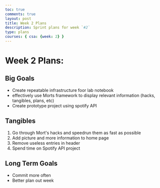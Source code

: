 ```yaml
---
toc: true
comments: true
layout: post
title: Week 2 Plans
description: Sprint plans for week `#2`
type: plans
courses: { csa: {week: 2} }
---
```



# Week 2 Plans:

## Big Goals
- Create repeatable infrastructure foor lab notebook
- effectively use Morts framework to display relevant information (hacks, tangibles, plans, etc)
- Create prototype project using spotify API

## Tangibles
1. Go through Mort's hacks and speedrun them as fast as possible
2. Add picture and more information to home page
3. Remove useless entries in header
4. Spend time on Spotify API project

## Long Term Goals
- Commit more often
- Better plan out week